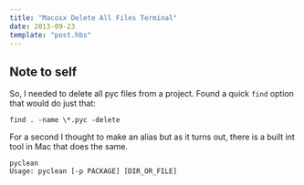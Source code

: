```yaml
---
title: "Macosx Delete All Files Terminal"
date: 2013-09-23
template: "post.hbs"
---
```


## Note to self

So, I needed to delete all pyc files from a project. Found a quick `find` option that would do just that:

```terminal
find . -name \*.pyc -delete
```

For a second I thought to make an alias but as it turns out, there is a built int tool in Mac that does the same.

```terminal
pyclean
Usage: pyclean [-p PACKAGE] [DIR_OR_FILE]
```

